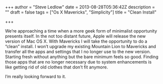 +++
author = "Steve Ledlow"
date = 2013-08-28T05:36:42Z
description = ""
draft = false
tags = ["Os X Mavericks", "Simplicity"]
title = "Clean Install"

+++


We’re approaching a time when a more geek form of minimalist opportunity presents itself. In the not too distant future, Apple will release the new version of Mac OS X. With Mavericks I will take the opportunity to do a “clean” install. I won’t upgrade my existing Mountain Lion to Mavericks and transfer all the apps and settings that I no longer use to the new version. Starting fresh without anything but the bare minimum feels so good. Finding those apps that are no longer necessary due to system enhancements is like getting rid of old clothes that don’t fit anymore.

I’m really looking forward to it.

